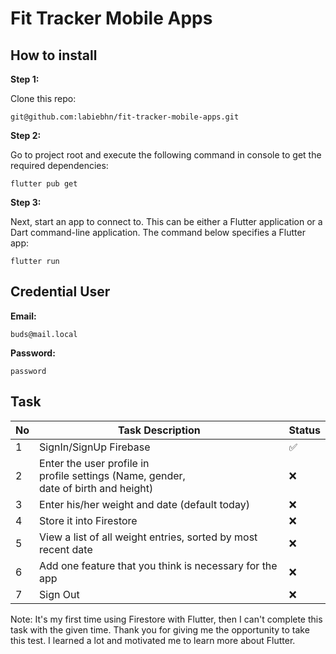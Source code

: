 # Fit Tracker Mobile Apps


## How to install

**Step 1:**

Clone this repo:

```
git@github.com:labiebhn/fit-tracker-mobile-apps.git
```

**Step 2:**

Go to project root and execute the following command in console to get the required dependencies: 

```
flutter pub get 
```

**Step 3:**

Next, start an app to connect to. This can be either a Flutter application or a Dart command-line application. The command below specifies a Flutter app:

```
flutter run
```


## Credential User

**Email:**

```
buds@mail.local
```

**Password:**

```
password
```


## Task

| No | Task Description                                                                            | Status             |
|----|---------------------------------------------------------------------------------------------|--------------------|
| 1  | SignIn/SignUp Firebase                                                                      | :white_check_mark: |
| 2  | Enter the user profile in <br>profile settings (Name, gender, <br>date of birth and height) | :x:                |
| 3  | Enter his/her weight and date (default today)                                               | :x:                |
| 4  | Store it into Firestore                                                                     | :x:                |
| 5  | View a list of all weight entries, sorted by most recent date                               | :x:                |
| 6  | Add one feature that you think is necessary for the app                                     | :x:                |
| 7  | Sign Out                                                                                    | :x:                |

Note: It's my first time using Firestore with Flutter, then I can't complete this task with the given time. Thank you for giving me the opportunity to take this test. I learned a lot and motivated me to learn more about Flutter.
